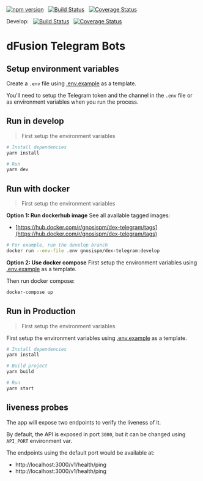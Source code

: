 [![npm version](https://img.shields.io/npm/v/@gnosis.pm/dex-telegram.svg?style=flat)](https://npmjs.org/package/@gnosis.pm/dex-telegram 'View this project on npm')
&nbsp;
[![Build Status](https://travis-ci.org/gnosis/dex-telegram.svg?branch=develop)](https://travis-ci.org/gnosis/dex-telegram)
&nbsp;
[![Coverage Status](https://coveralls.io/repos/github/gnosis/dex-telegram/badge.svg?branch=master)](https://coveralls.io/github/gnosis/dex-telegram?branch=master)

Develop:
&nbsp;
[![Build Status](https://travis-ci.org/gnosis/dex-telegram.svg?branch=develop)](https://travis-ci.org/gnosis/dex-telegram)
&nbsp;
[![Coverage Status](https://coveralls.io/repos/github/gnosis/dex-telegram/badge.svg?branch=develop)](https://coveralls.io/github/gnosis/dex-telegram?branch=develop)

# dFusion Telegram Bots

## Setup environment variables

Create a `.env` file using [.env.example](.env.example) as a template.

You'll need to setup the Telegram token and the channel in the `.env` file or as environment variables when you run the process.

## Run in develop

> First setup the environment variables

```bash
# Install dependencies
yarn install

# Run
yarn dev
```

## Run with docker

> First setup the environment variables

**Option 1: Run dockerhub image**
See all available tagged images:

- [https://hub.docker.com/r/gnosispm/dex-telegram/tags](https://hub.docker.com/r/gnosispm/dex-telegram/tags)

```bash
# For example, run the develop branch
docker run --env-file .env gnosispm/dex-telegram:develop
```

**Option 2: Use docker compose**
First setup the environment variables using [.env.example](.env.example) as a template.

Then run docker compose:

```bash
docker-compose up
```

## Run in Production

> First setup the environment variables

First setup the environment variables using [.env.example](.env.example) as a template.

```bash
# Install dependencies
yarn install

# Build project
yarn build

# Run
yarn start
```

## liveness probes

The app will expose two endpoints to verify the liveness of it.

By default, the API is exposed in port `3000`, but it can be changed using `API_PORT` environment var.

The endpoints using the default port would be available at:

- http://localhost:3000/v1/health/ping
- http://localhost:3000/v1/health/ping
